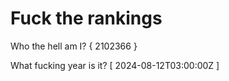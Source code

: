 # Fuck the rankings

Who the hell am I?
{ 2102366 }

What fucking year is it?
[ 2024-08-12T03:00:00Z ]
